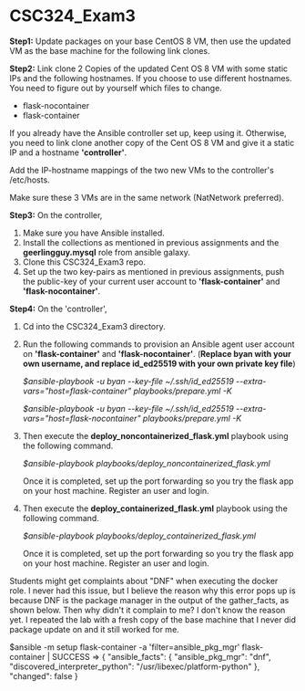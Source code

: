 # CSC324_Exam3

**Step1:**
Update packages on your base CentOS 8 VM, then use the updated VM as the base machine for the following link clones.

**Step2:**
Link clone 2 Copies of the updated Cent OS 8 VM with some static IPs and the following hostnames. If you choose to use different hostnames. You need to figure out by yourself which files to change.
- flask-nocontainer
- flask-container

If you already have the Ansible controller set up, keep using it. Otherwise, you need to link clone another copy of the Cent OS 8 VM and give it a static IP and a hostname **'controller'**.

Add the IP-hostname mappings of the two new VMs to the controller's /etc/hosts.

Make sure these 3 VMs are in the same network (NatNetwork preferred).
 
 **Step3:**
On the controller, 

 1. Make sure you have Ansible installed.
 2. Install the collections as mentioned in previous assignments and the **geerlingguy.mysql** role from ansible galaxy.
 3. Clone this CSC324_Exam3 repo.
 4. Set up the two key-pairs as mentioned in previous assignments, push the public-key of your current user account to **'flask-container'** and **'flask-nocontainer'**.

 **Step4:**
On the 'controller', 

 1. Cd into the CSC324_Exam3 directory.
 2. Run the following commands to provision an Ansible agent user account on **'flask-container'** and **'flask-nocontainer'**. 
 (**Replace byan with your own username, and replace id_ed25519 with your own private key file**)
	

    *$ansible-playbook -u byan --key-file ~/.ssh/id_ed25519 --extra-vars="host=flask-container" playbooks/prepare.yml -K*
	

    *$ansible-playbook -u byan --key-file ~/.ssh/id_ed25519 --extra-vars="host=flask-nocontainer" playbooks/prepare.yml -K*

 3. Then execute the **deploy_noncontainerized_flask.yml** playbook using the following command.

     *$ansible-playbook playbooks/deploy_noncontainerized_flask.yml*

	Once it is completed, set up the port forwarding so you try the flask app on your host machine. Register an user and login.

4. Then execute the **deploy_containerized_flask.yml** playbook using the following command.

     *$ansible-playbook playbooks/deploy_containerized_flask.yml*
	
	Once it is completed, set up the port forwarding so you try the flask app on your host machine. Register an user and login.

Students might get complaints about "DNF" when executing the docker role. I never had this issue, but I believe the reason why this error pops up is because DNF is the package manager in the output of the gather_facts, as shown below. Then why didn't it complain to me? I don't know the reason yet. I repeated the lab with a fresh copy of the base machine that I never did package update on and it still worked for me. 

$ansible -m setup flask-container -a 'filter=ansible_pkg_mgr'
flask-container | SUCCESS => {
    "ansible_facts": {
        "ansible_pkg_mgr": "dnf",
        "discovered_interpreter_python": "/usr/libexec/platform-python"
    },
    "changed": false
}

